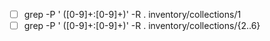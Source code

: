 - [ ] grep -P  ' ([0-9]+:[0-9]+)' -R . inventory/collections/1
- [ ] grep -P  ' ([0-9]+:[0-9]+)' -R . inventory/collections/{2..6}
